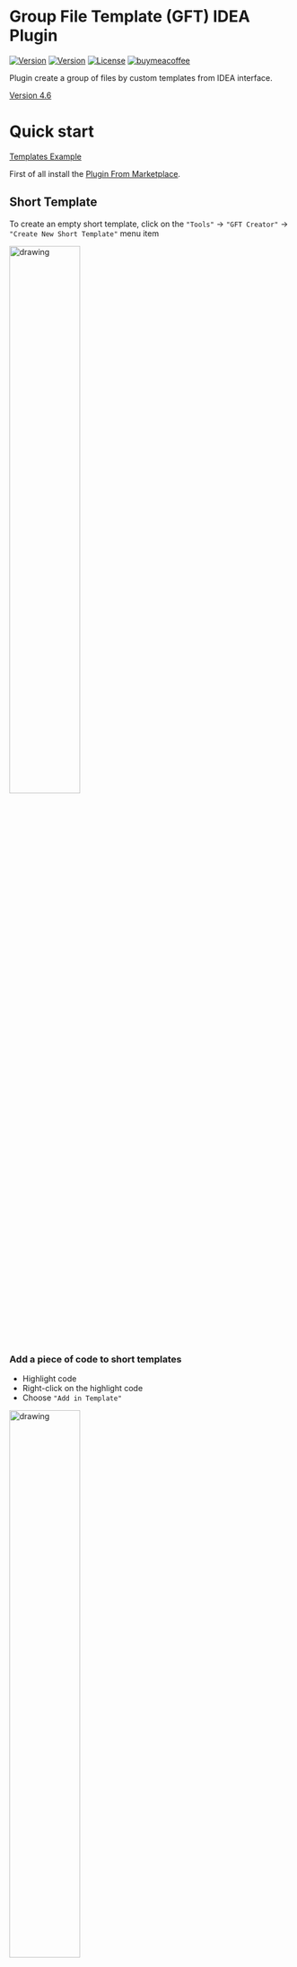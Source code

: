 # Group File Template (GFT) IDEA Plugin

[![Version](https://img.shields.io/badge/Version-4.6-blue.svg)](https://github.com/Louco11/ArchitecturalTemplates/wiki/Release-Notes)
[![Version](https://img.shields.io/badge/IDEA-Marketplace-blue.svg)](https://plugins.jetbrains.com/plugin/16836-architectural-templates)
[![License](https://img.shields.io/github/license/srs/gradle-node-plugin.svg)](http://www.apache.org/licenses/LICENSE-2.0.html)
[![buymeacoffee](https://img.shields.io/badge/buy%20me%20a-coffee-blue)](https://www.buymeacoffee.com/doronec)

Plugin create a group of files by custom templates from IDEA interface.

[Version 4.6](https://github.com/Louco11/Group-File-Template-GFT/wiki/Release-Notes)

# Quick start
[Templates Example](https://github.com/Louco11/Group-File-Template-GFT/tree/master/templates/TestTemplate)

First of all install the [Plugin From Marketplace](https://plugins.jetbrains.com/plugin/16836-architectural-templates).

## Short Template
To create an empty short template, click on the `"Tools"` -> `"GFT Creator"` -> `"Create New Short Template"` menu item

<img src="screencut/create_empty_short_tamplate.png" alt="drawing" width="50%" />

### Add a piece of code to short templates

- Highlight code
- Right-click on the highlight code
- Choose `"Add in Template"`

<img src="screencut/add_pease_of_code.png" alt="drawing" width="50%" />

- If there is more than one template, choose which one to save it to, otherwise the plugin will add it to the only created template
- Enter the name of the short template

<img src="screencut/enter_name.png" alt="drawing" width="50%" />

### Use short templates

Right-click or generic menu

<img src="screencut/righr_click_menu.png" alt="drawing" width="50%" />
<img src="screencut/generic_menu.png" alt="drawing" width="50%" />


### Structure short templates

The heart of the short template is the Json file main_short

| Key            | 	Value                      |	Comment                 |
|----------------|-----------------------------|--------------------------|
| name           | 	Name Short Template        |                          |
| description    | 	Description Short Template |                          |
| path           | 	Path to short Template     |                          |
| addFile        | 	Files to create            |	list object File        |

structure `addFile`

| Key        | Value	                              | comment |
|------------|-------------------------------------|---------|
| name       | name short template in menu         |         |
| filePath   | file with template                	 |         |


## Template
To create an empty template, click on the `"Tools"` -> `"GFT Creator"`->`"Create New Template"` menu item

<img src="screencut/create_empty_template.png" alt="drawing" width="30%" />

In the Dialog box enter the name of the template

<img src="screencut/Create%20File%20from%20Template.png" alt="drawing" width="50%" />

The plugin will create an empty template at the root of your project.

All templates are stored in the folder `"Your project name"/templates`

<img src="screencut/Template%20In%20Tree%20Project.png" alt="drawing" width="20%" />

The heart of the template is the Json file Main



Inside it has a structure

| Key            |	Value                                                |	Comment                 |
|----------------|-------------------------------------------------------|--------------------------|
| name           |	Name Template                                        |                          |
| description    |	Description Template                                 |                          |
| path           |	Path to Template                                     |                          |
| param          |	Variables to insert into the template                |	list String             |
| selectParam    |	Variables to drop list with values into the template |	list object SelectParam |
| addFile        |	Files to create                                      |	list object File        |

structure `SelectParam`

| Key           | Value	                                | comment       |
|---------------|---------------------------------------|---------------|
| paramName     | Variables to insert into the template |               |
| paramValue    | values                	            | list String   |

### param

The parameter is an array of strings. It can be in the File Structure in name and path. 
And also in the template itself. It is declared in brackets `{param}`.

Options after param:
* `[-S]` - SCREAMING_SNAKE_CASE
* `[-s]` - snake_case
* `[-C]` - CamelCase
* `[-c]` - camelCase
* `[-p]` - point.between.words
* `[-sl]` - slash/between/word
* `[-d]` - dash-between-word

example {"NewFeature"}[-s] equals new_feature

Example

<img src="screencut/ParamExample.png" alt="drawing" width="40%" />
<img src="screencut/ParamExample2.png" alt="drawing" width="50%" />

Default parameter for Java and Kotlin `{package}` and `{pack}` for R.class example `import {pack}.R`

`{time}` = 10:56

`{day}` = 04

`{month}` = 06

`{year}` = 2022

When creating files from a template, the plugin will correct to fill in the parameter fields.

<img src="screencut/FillParam.png" alt="drawing" width="50%" />
<img src="screencut/FillParam2.png" alt="drawing" width="30%" />

### File it has a structure

| Key               |	Value                                                   |	Comment                                                                                                  |
|-------------------|-----------------------------------------------------------|------------------------------------------------------------------------------------------------------------|
| name              |	Name when creating a file                               |	You can use Param in the name                                                                            |
| path              |	Additional directories for saving                       |	You can use Param in the name. Creates a catalog automatically if it does not exist                      |
| fileTemplatePath  |	The name of the template from which the file is created |	It must be specified with the extension .tm and you can specify the directory where this file is located |

If file name empty then create only directory

To add resources to android, write the `"res/"` to the parameter `"path"` parameter

To add test to android, write the `"test/"` to the parameter `"path"` parameter

To add file in path project, write the `"~/"` to the parameter `"path"` parameter

# Create Template

To create a file from a template, right-click on the path in which 
we want to create and select the template we need from the list

<img src="screencut/Create%20File%20from%20Template.png" alt="drawing" width="50%" />

### Add File In Template

To add a file to the template, right-click on it and select `"Add file in template"` 
The plugin will ask you to choose which template you want to add (if there are several of them) 
and will ask you to rename the file as it will be named in the template.

<img src="screencut/addFile1.png" alt="drawing" width="50%" />
<img src="screencut/addFile2.png" alt="drawing" width="30%" />
<img src="screencut/addFile3.png" alt="drawing" width="50%" />
<img src="screencut/addFile4.png" alt="drawing" width="40%" />
<img src="screencut/addFile5.png" alt="drawing" width="60%" />

# License

```
Copyright 2022 Doroncov Mihail

Licensed under the Apache License, Version 2.0 (the "License");
you may not use this file except in compliance with the License.
You may obtain a copy of the License at

   http://www.apache.org/licenses/LICENSE-2.0

Unless required by applicable law or agreed to in writing, software
distributed under the License is distributed on an "AS IS" BASIS,
WITHOUT WARRANTIES OR CONDITIONS OF ANY KIND, either express or implied.
See the License for the specific language governing permissions and
limitations under the License.
```
